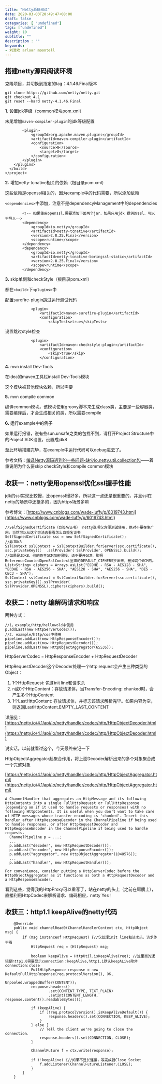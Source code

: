 ```yaml
---
title: "Netty源码阅读"
date: 2020-03-03T20:49:47+08:00
draft: false
categories: [ "undefined"]
tags: ["undefined"]
weight: 10
subtitle: ""
description : ""
keywords:
- 刘港欢 arloor moontell
---
```


## 搭建netty源码阅读环境

克隆项目，并切换到指定的tag：4.1.46.Final版本

```
git clone https://github.com/netty/netty.git
git checkout 4.1
git reset --hard netty-4.1.46.Final
```

**1.** 设置jdk等级（common模块pom.xml）

末尾增加`maven-compiler-plugin`的jdk等级配置
```
        <plugin>
            <groupId>org.apache.maven.plugins</groupId>
            <artifactId>maven-compiler-plugin</artifactId>
            <configuration>
                <source>8</source>
                <target>8</target>
            </configuration>
        </plugin>
    </plugins>
  </build>
</project>
```

**2.** 增加netty-tcnative相关的依赖（根目录pom.xml）

这些依赖是openssl相关的，因为example中的代码需要，所以添加依赖

`<dependencies>`中添加，注意不是dependencyManagement中的dependencies

```
        <!-- 如果使用openssl,需要添加下面两个jar，如果只用jdk 提供的ssl，可以不导入-->
        <dependency>
            <groupId>io.netty</groupId>
            <artifactId>netty-tcnative</artifactId>
            <version>2.0.25.Final</version>
            <scope>runtime</scope>
        </dependency>
        <dependency>
            <groupId>io.netty</groupId>
            <artifactId>netty-tcnative-boringssl-static</artifactId>
            <version>2.0.25.Final</version>
            <scope>runtime</scope>
        </dependency>
```

**3.** skip单侧和checkStyle（根目录pom.xml）

都在`<build>`下`<plugins>`中

配置surefire-plugin跳过运行测试代码

```
            <plugin>
                <artifactId>maven-surefire-plugin</artifactId>
                <configuration>
                    <skipTests>true</skipTests>
```

设置跳过style检查

```
            <plugin>
                <artifactId>maven-checkstyle-plugin</artifactId>
                <configuration>
                    <skip>true</skip>
                </configuration>
```

**4.** mvn install Dev-Tools

在idea的maven工具栏install Dev-Tools模块

这个模块被其他模块依赖，所以需要

**5.** mvn compile common

编译common模块。该模块使用groovy脚本来生成class类，主要是一些容器类，需要编译后，才会生成相关的类，所以需要compile

**6.** 运行example中的例子

如果运行报错，说有些sun.unsafe之类的包找不到，请打开Project Structure中的Project SDK设置，设置成jdk8

至此环境搭建完毕，在example中运行代码可以debug进去了。

参考文档：[编译Netty源码遇到的一些问题-缺少io.netty.util.collection包](https://www.cnblogs.com/ibigboy/p/11777066.html)——着重说明为什么要skip checkStyle和compile common模块

## 收获一：netty使用openssl优化ssl握手性能

jdk的ssl实现比较慢，比openssl慢好多，所以这一点还是很重要的。并且ssl在netty的场景中还挺多的，因为https场景多嘛

参考博文：[https://www.cnblogs.com/wade-luffy/p/6019743.html](https://www.cnblogs.com/wade-luffy/p/6019743.html)

```
//SelfSignedCertificate（自签名证书） netty说明仅方便测试使用，绝对不要在生产用。当然可以从这个方法去看看怎么自签名证书
SelfSignedCertificate ssc = new SelfSignedCertificate();
//非JDK8
SslContext sslContext = SslContextBuilder.forServer(ssc.certificate(), ssc.privateKey())  .sslProvider( SslProvider. OPENSSL).build();
//如果是JDK8，他的原生GCM加密很慢。请不要开GCM，那把ReferenceCountedOpenSslContext里面的DEFAULT_CIPHERS抄出来，删掉两个GCM的。
List<String> ciphers = Arrays.asList("ECDHE - RSA - AES128 - SHA", "ECDHE - RSA - AES256 - SHA", "AES128 - SHA", "AES256 - SHA", "DES - CBC3 - SHA");
SslContext sslContext = SslContextBuilder.forServer(ssc.certificate(), ssc.privateKey()).sslProvider( SslProvider.OPENSSL).ciphers(ciphers).build();
```

## 收获二：netty 编解码请求和响应

两种方式：

```
//1，example/http/hellowold中使用
p.addLast(new HttpServerCodec());
//2. example/http/cos中使用
pipeline.addLast(new HttpResponseEncoder());
pipeline.addLast(new HttpRequestDecoder());
pipeline.addLast(new HttpObjectAggregator(65536));
```

HttpServerCodec = HttpResponseEncoder + HttpRequestDecoder

HttpRequestDecoder这个Decoder处理一个http request会产生三种类型的Object：

1. 1个HttpRequest: 包含init line和请求头
2. n或0个HttpContent：存放请求体，当Transfer-Encoding: chunked时，会产生多个HttpContent
3. 1个LastHttpContent: 存放请求体，并标志该请求解析完毕。如果内容为空，则返回LastHttpContent.EMPTY_LAST_CONTENT

详细见：[https://netty.io/4.1/api/io/netty/handler/codec/http/HttpObjectDecoder.html](https://netty.io/4.1/api/io/netty/handler/codec/http/HttpObjectDecoder.html)

说实话，以前就看过这个，今天最终来记一下

HttpObjectAggregator起聚合作用，将上面Decoder解析出来的多个对象聚合成一个完整对象

[https://netty.io/4.1/api/io/netty/handler/codec/http/HttpObjectAggregator.html](https://netty.io/4.1/api/io/netty/handler/codec/http/HttpObjectAggregator.html)

```
A ChannelHandler that aggregates an HttpMessage and its following HttpContents into a single FullHttpRequest or FullHttpResponse (depending on if it used to handle requests or responses) with no following HttpContents. It is useful when you don't want to take care of HTTP messages whose transfer encoding is 'chunked'. Insert this handler after HttpResponseDecoder in the ChannelPipeline if being used to handle responses, or after HttpRequestDecoder and HttpResponseEncoder in the ChannelPipeline if being used to handle requests.
  ChannelPipeline p = ...;
  ...
  p.addLast("decoder", new HttpRequestDecoder());
  p.addLast("encoder", new HttpResponseEncoder());
  p.addLast("aggregator", new HttpObjectAggregator(1048576));
  ...
  p.addLast("handler", new HttpRequestHandler());
  
For convenience, consider putting a HttpServerCodec before the HttpObjectAggregator as it functions as both a HttpRequestDecoder and a HttpResponseEncoder.
```

看到这些，觉得我的HttpProxy可以重写了，站在netty的头上（之前在肩膀上），直接利用HttpCodec来解析请求、编码相应，netty Yes！

## 收获三：http1.1 keepAlive的netty代码


```
    @Override
    public void channelRead0(ChannelHandlerContext ctx, HttpObject msg) {
        if (msg instanceof HttpRequest) {//仅处理init line和请求头，请求体不看
            HttpRequest req = (HttpRequest) msg;

            boolean keepAlive = HttpUtil.isKeepAlive(req); //这里面的逻辑是http1.0需要显示connection：keepAlive,http1.1默认keepALive除非connection:close
            FullHttpResponse response = new DefaultFullHttpResponse(req.protocolVersion(), OK,
                                                                    Unpooled.wrappedBuffer(CONTENT));
            response.headers()
                    .set(CONTENT_TYPE, TEXT_PLAIN)
                    .setInt(CONTENT_LENGTH, response.content().readableBytes());

            if (keepAlive) {
                if (!req.protocolVersion().isKeepAliveDefault()) {
                    response.headers().set(CONNECTION, KEEP_ALIVE);
                }
            } else {
                // Tell the client we're going to close the connection.
                response.headers().set(CONNECTION, CLOSE);
            }

            ChannelFuture f = ctx.write(response);

            if (!keepAlive) {//如果不是长连接，写完成就Close Socket
                f.addListener(ChannelFutureListener.CLOSE);
            }
        }
    }
```



